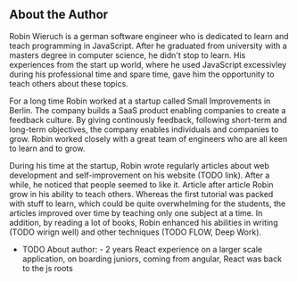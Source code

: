## About the Author

Robin Wieruch is a german software engineer who is dedicated to learn and teach programming in JavaScript. After he graduated from university with a masters degree in computer science, he didn't stop to learn. His experiences from the start up world, where he used JavaScript excessivley during his professional time and spare time, gave him the opportunity to teach others about these topics.

For a long time Robin worked at a startup called Small Improvements in Berlin. The company builds a SaaS product enabling companies to create a feedback culture. By giving continously feedback, following short-term and long-term objectives, the company enables individuals and companies to grow. Robin worked closely with a great team of engineers who are all keen to learn and to grow.

During his time at the startup, Robin wrote regularly articles about web development and self-improvement on his website (TODO link). After a while, he noticed that people seemed to like it. Article after article Robin grow in his ability to teach others. Whereas the first tutorial was packed with stuff to learn, which could be quite overwhelming for the students, the articles improved over time by teaching only one subject at a time. In addition, by reading a lot of books, Robin enhanced his abilities in writing (TODO wirign well) and other techniques (TODO FLOW, Deep Work).

- TODO About author: - 2 years React experience on a larger scale application, on boarding juniors, coming from angular, React was back to the js roots